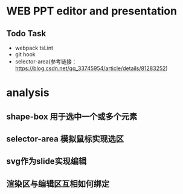 # WEB PPT editor and presentation

## Todo Task
- webpack tsLint
- git hook
- selector-area(参考链接：https://blog.csdn.net/qq_33745954/article/details/81283252)


# analysis
## shape-box 用于选中一个或多个元素
## selector-area 模拟鼠标实现选区
## svg作为slide实现编辑
## 渲染区与编辑区互相如何绑定

